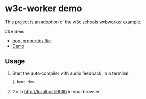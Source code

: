 # w3c-worker demo

This project is an adoption of the [w3c schools webworker example][1].

##Videos

- [boot.properties file](http://aatree.github.io/videos/boot.properties.html)
- [Demo](http://aatree.github.io/videos/w3c-worker.html)

## Usage

1. Start the auto-compiler with audio feedback. In a terminal:

    ```bash
    $ boot dev
    ```

2. Go to [http://localhost:9000][3] in your browser.

[1]: http://www.w3schools.com/html/html5_webworkers.asp
[2]: https://hoplon.io
[3]: http://localhost:9000

